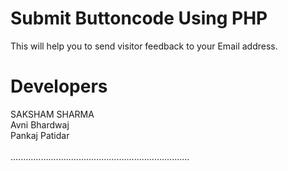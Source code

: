 # Submit Buttoncode Using PHP
This will help you to send visitor feedback to your Email address.
# Developers 
SAKSHAM SHARMA 
<br>
Avni Bhardwaj 
<br>
Pankaj Patidar 
<br>
<br>
.......................................................................
